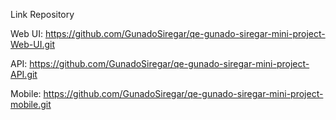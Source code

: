 Link Repository

Web UI:
https://github.com/GunadoSiregar/qe-gunado-siregar-mini-project-Web-UI.git

API:
https://github.com/GunadoSiregar/qe-gunado-siregar-mini-project-API.git

Mobile:
https://github.com/GunadoSiregar/qe-gunado-siregar-mini-project-mobile.git